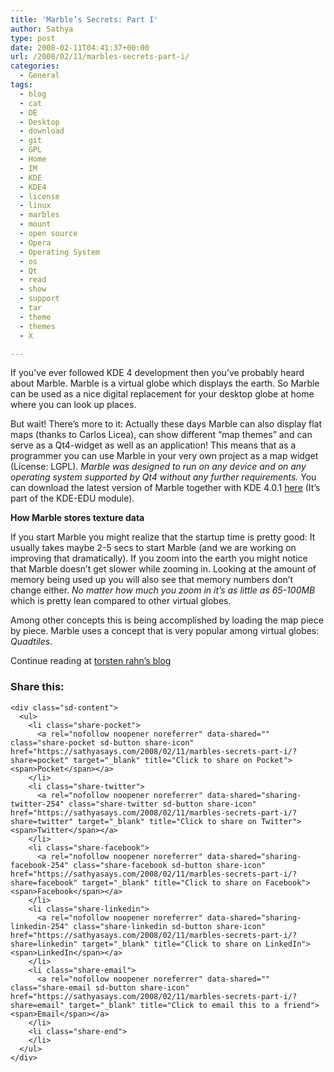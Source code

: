 ```yaml
---
title: 'Marble’s Secrets: Part I'
author: Sathya
type: post
date: 2008-02-11T04:41:37+00:00
url: /2008/02/11/marbles-secrets-part-i/
categories:
  - General
tags:
  - blog
  - cat
  - DE
  - Desktop
  - download
  - git
  - GPL
  - Home
  - IM
  - KDE
  - KDE4
  - license
  - linux
  - marbles
  - mount
  - open source
  - Opera
  - Operating System
  - os
  - Qt
  - read
  - show
  - support
  - tar
  - theme
  - themes
  - X

---
```

If you&#8217;ve ever followed KDE 4 development then you&#8217;ve probably heard about Marble. Marble is a virtual globe which displays the earth. So Marble can be used as a nice digital replacement for your desktop globe at home where you can look up places.

But wait! There&#8217;s more to it: Actually these days Marble can also display flat maps (thanks to Carlos Licea), can show different &#8220;map themes&#8221; and can serve as a Qt4-widget as well as an application! This means that as a programmer you can use Marble in your very own project as a map widget (License: LGPL). _Marble was designed to run on any device and on any operating system supported by Qt4 without any further requirements._ You can download the latest version of Marble together with KDE 4.0.1 [here][1] (It&#8217;s part of the KDE-EDU module).

**How Marble stores texture data**

If you start Marble you might realize that the startup time is pretty good: It usually takes maybe 2-5 secs to start Marble (and we are working on improving that dramatically). If you zoom into the earth you might notice that Marble doesn&#8217;t get slower while zooming in. Looking at the amount of memory being used up you will also see that memory numbers don&#8217;t change either. _No matter how much you zoom in it&#8217;s as little as 65-100MB_ which is pretty lean compared to other virtual globes.
  
Among other concepts this is being accomplished by loading the map piece by piece. Marble uses a concept that is very popular among virtual globes: _Quadtiles_.

Continue reading at [torsten rahn&#8217;s blog][2]

<div class="sharedaddy sd-sharing-enabled">
  <div class="robots-nocontent sd-block sd-social sd-social-icon-text sd-sharing">
    <h3 class="sd-title">
      Share this:
    </h3>
    
    <div class="sd-content">
      <ul>
        <li class="share-pocket">
          <a rel="nofollow noopener noreferrer" data-shared="" class="share-pocket sd-button share-icon" href="https://sathyasays.com/2008/02/11/marbles-secrets-part-i/?share=pocket" target="_blank" title="Click to share on Pocket"><span>Pocket</span></a>
        </li>
        <li class="share-twitter">
          <a rel="nofollow noopener noreferrer" data-shared="sharing-twitter-254" class="share-twitter sd-button share-icon" href="https://sathyasays.com/2008/02/11/marbles-secrets-part-i/?share=twitter" target="_blank" title="Click to share on Twitter"><span>Twitter</span></a>
        </li>
        <li class="share-facebook">
          <a rel="nofollow noopener noreferrer" data-shared="sharing-facebook-254" class="share-facebook sd-button share-icon" href="https://sathyasays.com/2008/02/11/marbles-secrets-part-i/?share=facebook" target="_blank" title="Click to share on Facebook"><span>Facebook</span></a>
        </li>
        <li class="share-linkedin">
          <a rel="nofollow noopener noreferrer" data-shared="sharing-linkedin-254" class="share-linkedin sd-button share-icon" href="https://sathyasays.com/2008/02/11/marbles-secrets-part-i/?share=linkedin" target="_blank" title="Click to share on LinkedIn"><span>LinkedIn</span></a>
        </li>
        <li class="share-email">
          <a rel="nofollow noopener noreferrer" data-shared="" class="share-email sd-button share-icon" href="https://sathyasays.com/2008/02/11/marbles-secrets-part-i/?share=email" target="_blank" title="Click to email this to a friend"><span>Email</span></a>
        </li>
        <li class="share-end">
        </li>
      </ul>
    </div>
  </div>
</div>

 [1]: http://www.kde.org/info/4.0.1.php
 [2]: http://www.kdedevelopers.org/blog/551